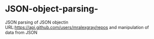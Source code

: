 # JSON-object-parsing-
JSON parsing of JSON objectin URL:https://api.github.com/users/mralexgray/repos and manipulation of data from JSON 
